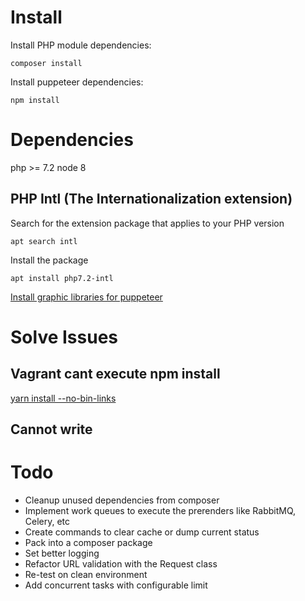 # Install
Install PHP module dependencies:
~~~~
composer install
~~~~

Install puppeteer dependencies:
~~~~
npm install
~~~~

# Dependencies
php >= 7.2
node 8

## PHP Intl (The Internationalization extension)
Search for the extension package that applies to your PHP version

~~~~
apt search intl
~~~~

Install the package
~~~~
apt install php7.2-intl
~~~~


[Install graphic libraries for puppeteer](https://techoverflow.net/2018/06/05/how-to-fix-puppetteer-error-while-loading-shared-libraries-libx11-xcb-so-1-cannot-open-shared-object-file-no-such-file-or-directory/)

# Solve Issues
## Vagrant cant execute npm install
[yarn install --no-bin-links](https://github.com/laravel/homestead/issues/922)
## Cannot write

# Todo
+ Cleanup unused dependencies from composer
+ Implement work queues to execute the prerenders like RabbitMQ, Celery, etc
+ Create commands to clear cache or dump current status
+ Pack into a composer package
+ Set better logging
+ Refactor URL validation with the Request class
+ Re-test on clean environment
+ Add concurrent tasks with configurable limit